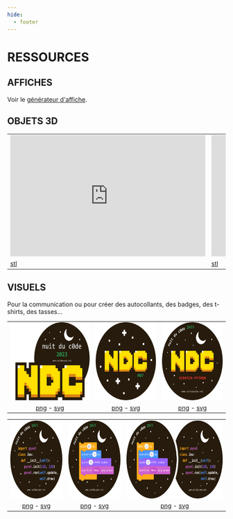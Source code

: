 ```yaml
---
hide:
  - footer
---
```


# RESSOURCES

## AFFICHES

Voir le <a href="https://www.nuitducode.net/affiche-generateur" target="_blank">générateur d'affiche</a>.

## OBJETS 3D
<table>
  <tr>
    <td>
      <iframe width="450" height="280" src="https://www.tinkercad.com/embed/dHCnWOxDFjM" frameborder="0" marginwidth="0" marginheight="0" scrolling="no"></iframe>
    </td>
    <td>
      <iframe width="450" height="280" src="https://www.tinkercad.com/embed/hBTPXYkDSH3" frameborder="0" marginwidth="0" marginheight="0" scrolling="no"></iframe>
    </td>
  </tr>
  <tr>
    <td><a href="https://github.com/nuitducode/ORGANISATION-2023/raw/main/objets-3d/NDC-Porte-cles.stl" download target="_blank">stl</a></td>
    <td><a href="https://github.com/nuitducode/ORGANISATION-2023/raw/main/objets-3d/NDC-Support-telephone.stl" download target="_blank">stl</a></td>
  </tr>
</table>
    
## VISUELS

Pour la communication ou pour créer des autocollants, des badges, des t-shirts, des tasses...

<table>
  <tr>
    <td><img src="https://github.com/nuitducode/ORGANISATION-2023/raw/main/visuels/2023-NDC.png" style="height:180px;" /></td>
    <td><img src="https://github.com/nuitducode/ORGANISATION-2023/raw/main/visuels/2023-NDC-07.png" style="height:180px;" /></td>
    <td><img src="https://github.com/nuitducode/ORGANISATION-2023/raw/main/visuels/2023-NDC-Scratch-Python.png" style="height:180px;" /></td>
  </tr>
  <tr>
    <td style='text-align:center'><a href="https://github.com/nuitducode/ORGANISATION-2023/raw/main/visuels/2023-NDC.png" download target="_blank">png</a> - <a href="https://github.com/nuitducode/ORGANISATION-2023/raw/main/visuels/2023-NDC.svg" download>svg</a></td>
    <td style='text-align:center'><a href="https://github.com/nuitducode/ORGANISATION-2023/raw/main/visuels/2023-NDC-07.png" download>png</a> - <a href="https://github.com/nuitducode/ORGANISATION-2023/raw/main/visuels/2023-NDC-07.svg" download>svg</a></td>
    <td style='text-align:center'><a href="https://github.com/nuitducode/ORGANISATION-2023/raw/main/visuels/2023-NDC-Scratch-Python.png" download>png</a> - <a href="https://github.com/nuitducode/ORGANISATION-2023/raw/main/visuels/2023-NDC-Scratch-Python.svg" download>svg</a></td>
  </tr>  
</table>

<table>
  <tr>
    <td><img src="https://github.com/nuitducode/ORGANISATION-2023/raw/main/visuels/2023-Python.png" style="height:180px;" /></td>
    <td><img src="https://github.com/nuitducode/ORGANISATION-2023/raw/main/visuels/2023-Scratch.png" style="height:180px;" /></td>
    <td><img src="https://github.com/nuitducode/ORGANISATION-2023/raw/main/visuels/2023-Scratch-Python.png" style="height:180px;" /></td>
  </tr>
  <tr>
    <td style='text-align:center'><a href="https://github.com/nuitducode/ORGANISATION-2023/raw/main/visuels/2023-Python.png" download>png</a> - <a href="https://github.com/nuitducode/ORGANISATION-2023/raw/main/visuels/2023-Python.svg" download>svg</a></td>
    <td style='text-align:center'><a href="https://github.com/nuitducode/ORGANISATION-2023/raw/main/visuels/2023-Scratch.png" download>png</a> - <a href="https://github.com/nuitducode/ORGANISATION-2023/raw/main/visuels/2023-Scratch.svg" download>svg</a></td>
    <td style='text-align:center'><a href="https://github.com/nuitducode/ORGANISATION-2023/raw/main/visuels/2023-Scratch-Python.png" download>png</a> - <a href="https://github.com/nuitducode/ORGANISATION-2023/raw/main/visuels/2023-Scratch-Python.svg" download>svg</a></td>
  </tr>  
</table>
